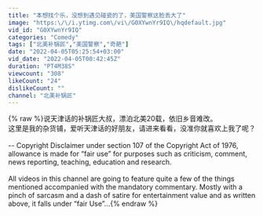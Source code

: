 ```yaml
---
title: "本想找个乐，没想到遇见碰瓷的了，美国警察这脸丢大了"
image: "https:\/\/i.ytimg.com\/vi\/G0XYwnYr9IQ\/hqdefault.jpg"
vid_id: "G0XYwnYr9IQ"
categories: "Comedy"
tags: ["北美补锅匠","美国警察","奇葩"]
date: "2022-04-05T05:25:54+03:00"
vid_date: "2022-04-05T00:42:45Z"
duration: "PT4M38S"
viewcount: "308"
likeCount: "24"
dislikeCount: ""
channel: "北美补锅匠"
---
```

{% raw %}说天津话的补锅匠大叔，漂泊北美20载，依旧乡音难改。<br />这里是我的杂货铺，爱听天津话的好朋友，请进来看看，没准你就喜欢上我了呢？<br /><br />-- Copyright Disclaimer under section 107 of the Copyright Act of 1976, allowance is made for “fair use” for purposes such as criticism, comment, news reporting, teaching, education and research. <br /><br />All videos in this channel are going to feature quite a few of the things mentioned accompanied with the mandatory commentary. Mostly with a pinch of sarcasm and a dash of satire for entertainment value and as written above, it falls under “fair Use”…{% endraw %}

